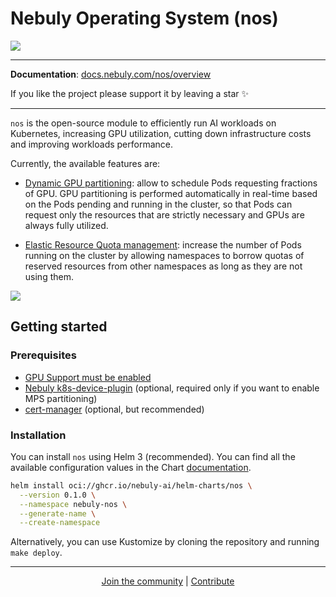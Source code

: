 # Nebuly Operating System (nos)

![](docs/en/docs/img/nos-logo.png)

---

**Documentation**: <a href="https://docs.nebuly.com/nos/overview" target="_blank"> docs.nebuly.com/nos/overview </a>

If you like the project please support it by leaving a star ✨

---

`nos` is the open-source module to efficiently run AI workloads on Kubernetes,
increasing GPU utilization, cutting down infrastructure costs and improving workloads performance.

Currently, the available features are:

* [Dynamic GPU partitioning](https://docs.nebuly.com/nos/dynamic-gpu-partitioning/overview): allow to schedule Pods requesting
fractions of GPU. GPU partitioning is performed automatically in real-time based on the Pods pending and running in
the cluster, so that Pods can request only the resources that are strictly necessary and GPUs are always fully utilized.

* [Elastic Resource Quota management](https://docs.nebuly.com/nos/elastic-resource-quota/overview): increase the number of Pods running on the
cluster by allowing namespaces to borrow quotas of reserved resources from other namespaces as long as they are
not using them.

![](docs/en/docs/img/gpu-utilization.png)


## Getting started

### Prerequisites

* [GPU Support must be enabled](http://docs.nebuly.com/nos/prerequisites/#enable-gpu-support)
* [Nebuly k8s-device-plugin](https://github.com/nebuly-ai/k8s-device-plugin) (optional, required only if you want to enable MPS partitioning)
* [cert-manager](https://cert-manager.io/docs/) (optional, but recommended)


### Installation

You can install `nos` using Helm 3 (recommended).
You can find all the available configuration values in the Chart [documentation](https://docs.nebuly.com/nos/helm-charts/nos/).

```bash
helm install oci://ghcr.io/nebuly-ai/helm-charts/nos \
  --version 0.1.0 \
  --namespace nebuly-nos \
  --generate-name \
  --create-namespace
```

Alternatively, you can use Kustomize by cloning the repository and running `make deploy`.

---

<p align="center">
  <a href="https://discord.gg/RbeQMu886J">Join the community</a>  | <a href="https://docs.nebuly.com/nos/developer/contribution-guidelines/"> Contribute </a>
</p>
